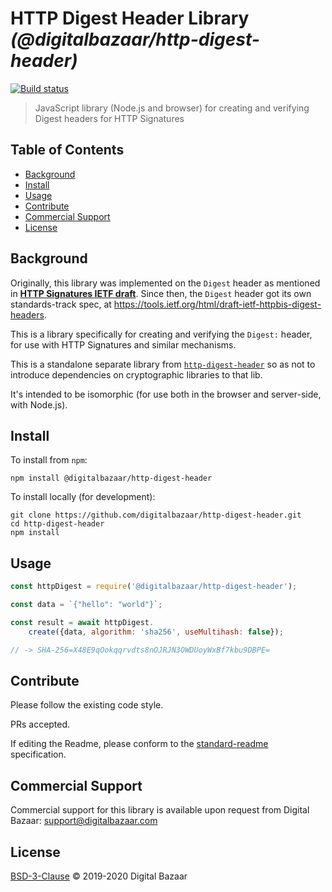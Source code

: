 # HTTP Digest Header Library _(@digitalbazaar/http-digest-header)_

[![Build status](https://img.shields.io/travis/digitalbazaar/http-digest-header.svg)](https://travis-ci.org/digitalbazaar/http-digest-header)

> JavaScript library (Node.js and browser) for creating and verifying Digest headers for HTTP Signatures

## Table of Contents

- [Background](#background)
- [Install](#install)
- [Usage](#usage)
- [Contribute](#contribute)
- [Commercial Support](#commercial-support)
- [License](#license)

## Background

Originally, this library was implemented on the `Digest` header as mentioned in
**[HTTP Signatures IETF draft](https://tools.ietf.org/html/draft-cavage-http-signatures)**.
Since then, the `Digest` header got its own standards-track spec, at
https://tools.ietf.org/html/draft-ietf-httpbis-digest-headers.

This is a library specifically for creating and verifying the `Digest:` header,
for use with HTTP Signatures and similar mechanisms.

This is a standalone separate library from 
[`http-digest-header`](https://github.com/digitalbazaar/http-digest-header)
so as not to introduce dependencies on cryptographic libraries to that lib.

It's intended to be isomorphic (for use both in the browser and server-side, 
with Node.js).

## Install

To install from `npm`:

```
npm install @digitalbazaar/http-digest-header
```

To install locally (for development):

```
git clone https://github.com/digitalbazaar/http-digest-header.git
cd http-digest-header
npm install
```

## Usage

```js
const httpDigest = require('@digitalbazaar/http-digest-header');

const data = `{"hello": "world"}`;

const result = await httpDigest.
    create({data, algorithm: 'sha256', useMultihash: false});

// -> SHA-256=X48E9qOokqqrvdts8nOJRJN3OWDUoyWxBf7kbu9DBPE=
```

## Contribute

Please follow the existing code style.

PRs accepted.

If editing the Readme, please conform to the
[standard-readme](https://github.com/RichardLitt/standard-readme) specification.

## Commercial Support

Commercial support for this library is available upon request from
Digital Bazaar: support@digitalbazaar.com

## License

[BSD-3-Clause](LICENSE.md) © 2019-2020 Digital Bazaar
